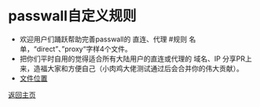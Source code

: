 # passwall自定义规则

* 欢迎用户们踊跃帮助完善passwall的 直连、代理 #规则 名单，“direct”、”proxy“字样4个文件。           
* 把你们平时自用的觉得适合所有大陆用户的直连或代理的 域名、IP 分享PR上来，造福大家和方便自己（小肉鸡大佬测试通过后会合并你的伟大贡献）。                
* [文件位置](https://github.com/xiaorouji/openwrt-passwall/tree/main/luci-app-passwall/root/usr/share/passwall/rules)                 

[返回主页](https://boduoyejieyi666.github.io/whonolikeboduoyejieyi/)         
